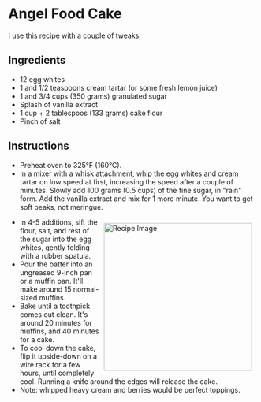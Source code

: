 # Angel Food Cake 

I use <a href="https://sallysbakingaddiction.com/angel-food-cake/" target="_blank"> this recipe</a> with a couple of tweaks. 

## Ingredients
- 12 egg whites
- 1 and 1/2 teaspoons cream tartar (or some fresh lemon juice)
- 1 and 3/4 cups (350 grams) granulated sugar
- Splash of vanilla extract
- 1 cup + 2 tablespoos (133 grams) cake flour
- Pinch of salt


## Instructions
- Preheat oven to 325°F (160°C).
- In a mixer with a whisk attachment, whip the egg whites and cream tartar on low speed at first, increasing the speed after a couple of minutes. Slowly add 100 grams (0.5 cups) of the fine sugar, in "rain" form. Add the vanilla extract and mix for 1 more minute. You want to get soft peaks, not meringue. 
<img src="AngelFoodCake.jpg" alt="Recipe Image" width = "300" height = "auto" style="margin:10px" align = "right">

- In 4-5 additions, sift the flour, salt, and rest of the sugar into the egg whites, gently folding with a rubber spatula.
- Pour the batter into an ungreased 9-inch pan or a muffin pan. It'll make around 15 normal-sized muffins.
- Bake until a toothpick comes out clean. It's around 20 minutes for muffins, and 40 minutes for a cake.
- To cool down the cake, flip it upside-down on a wire rack for a few hours, until completely cool. Running a knife around the edges will release the cake.
- Note: whipped heavy cream and berries would be perfect toppings.


